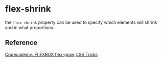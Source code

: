 # flex-shrink

the `flex-shrink` property can be used to specify which elements will shrink and in what proportions.

## Reference

[Codecademy: FLEXBOX flex-grow](www.codecademy.com)
[CSS Tricks](https://css-tricks.com/almanac/properties/f/flex-shrink/)

